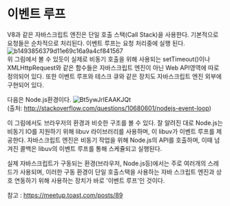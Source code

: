 
# 이벤트 루프
V8과 같은 자바스크립트 엔진은 단일 호출 스택(Call Stack)을 사용한다. 기본적으로 요청들은 순차적으로 처리된다. 
이벤트 루프는 요청 처리중에 실행 된다. 
<br/>
![b1493856379d11e69c16a9a4cf841567](https://user-images.githubusercontent.com/12015609/169777761-1a2f5760-9364-4815-b526-82723c6d1d34.png)
<br/>
위 그림에서 볼 수 있듯이 실제로 비동기 호출을 위해 사용되는 setTimeout()이나 XMLHttpRequest와 같은 함수들은
자바스크립트 엔진이 아닌 Web API영역에 따로 정의되어 있다. 또한 이벤트 루프와 테스크 큐와 같은 장치도 
자바스크립트 엔진 외부에 구현되어 있다. 


다음은 Node.js환경이다.
![Bt5ywJrIEAAKJQt](https://user-images.githubusercontent.com/12015609/169780200-a1914b26-7c94-47eb-b7a0-3395b5ef814e.jpg)
<br/> (출처: http://stackoverflow.com/questions/10680601/nodejs-event-loop)

이 그림에서도 브라우저의 환경과 비슷한 구조를 볼 수 있다.
잘 알려진 대로 Node.js는 비동기 IO를 지원하기 위해 libuv 라이브러리를 사용하며, 이 libuv가 이벤트 루프를 제공한다. 
자바스크립트 엔진은 비동기 작업을 위해 Node.js의 API를 호출하며, 이때 넘겨진 콜백은 libuv의 이벤트 루프를 통해 스케쥴되고 실행된다.

실제 자바스크립트가 구동되는 환경(브라우저, Node.js등)에서는 주로 여러개의 스레드가 사용되며, 이러한 구동 환경이 단일 호출스택을 
사용하는 자바 스크립트 엔진과 상호 연동하기 위해 사용하는 장치가 바로 '이벤트 루프'인 것이다.


참고 : https://meetup.toast.com/posts/89

